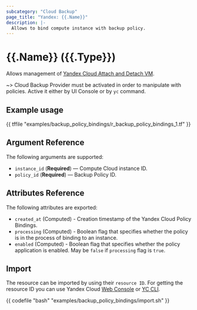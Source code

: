 ```yaml
---
subcategory: "Cloud Backup"
page_title: "Yandex: {{.Name}}"
description: |-
  Allows to bind compute instance with backup policy.
---
```


# {{.Name}} ({{.Type}})

Allows management of [Yandex Cloud Attach and Detach VM](https://yandex.cloud/docs/backup/operations/policy-vm/attach-and-detach-vm).

~> Cloud Backup Provider must be activated in order to manipulate with policies. Active it either by UI Console or by `yc` command.

## Example usage

{{ tffile "examples/backup_policy_bindings/r_backup_policy_bindings_1.tf" }}

## Argument Reference

The following arguments are supported:

- `instance_id` (**Required**) — Compute Cloud instance ID.
- `policy_id` (**Required**) — Backup Policy ID.

## Attributes Reference

The following attributes are exported:

* `created_at` (Computed) - Creation timestamp of the Yandex Cloud Policy Bindings.
* `processing` (Computed) - Boolean flag that specifies whether the policy is in the process of binding to an instance.
* `enabled` (Computed) - Boolean flag that specifies whether the policy application is enabled. May be `false` if `processing` flag is `true`.

## Import

The resource can be imported by using their `resource ID`. For getting the resource ID you can use Yandex Cloud [Web Console](https://console.yandex.cloud) or [YC CLI](https://yandex.cloud/docs/cli/quickstart).

{{ codefile "bash" "examples/backup_policy_bindings/import.sh" }}

